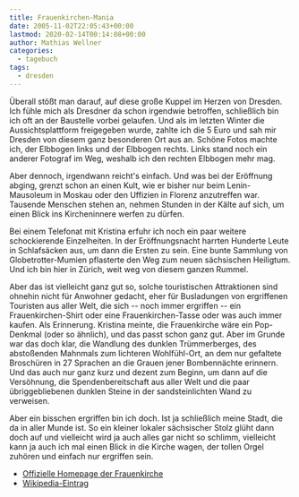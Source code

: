 ```yaml
---
title: Frauenkirchen-Mania
date: 2005-11-02T22:05:43+00:00
lastmod: 2020-02-14T00:14:08+00:00
author: Mathias Wellner
categories:
  - tagebuch
tags:
  - dresden
---
```

Überall stößt man darauf, auf diese große Kuppel im Herzen von Dresden. Ich fühle mich als Dresdner da schon irgendwie betroffen, schließlich bin ich oft an der Baustelle vorbei gelaufen. Und als im letzten Winter die Aussichtsplattform freigegeben wurde, zahlte ich die 5 Euro und sah mir Dresden von diesem ganz besonderen Ort aus an. Schöne Fotos machte ich, der Elbbogen links und der Elbbogen rechts. Links stand noch ein anderer Fotograf im Weg, weshalb ich den rechten Elbbogen mehr mag.

Aber dennoch, irgendwann reicht's einfach. Und was bei der Eröffnung abging, grenzt schon an einen Kult, wie er bisher nur beim Lenin-Mausoleum in Moskau oder den Uffizien in Florenz anzutreffen war. Tausende Menschen stehen an, nehmen Stunden in der Kälte auf sich, um einen Blick ins Kircheninnere werfen zu dürfen.

Bei einem Telefonat mit Kristina erfuhr ich noch ein paar weitere schockierende Einzelheiten. In der Eröffnungsnacht harrten Hunderte Leute in Schlafsäcken aus, um dann die Ersten zu sein. Eine bunte Sammlung von Globetrotter-Mumien pflasterte den Weg zum neuen sächsischen Heiligtum. Und ich bin hier in Zürich, weit weg von diesem ganzen Rummel.

Aber das ist vielleicht ganz gut so, solche touristischen Attraktionen sind ohnehin nicht für Anwohner gedacht, eher für Busladungen von ergriffenen Touristen aus aller Welt, die sich -- noch immer ergriffen -- ein Frauenkirchen-Shirt oder eine Frauenkirchen-Tasse oder was auch immer kaufen. Als Erinnerung. Kristina meinte, die Frauenkirche wäre ein Pop-Denkmal (oder so ähnlich), und das passt schon ganz gut. Aber im Grunde war das doch klar, die Wandlung des dunklen Trümmerberges, des abstoßenden Mahnmals zum lichteren Wohlfühl-Ort, an dem nur gefaltete Broschüren in 27 Sprachen an die Grauen jener Bombennächte erinnern. Und das auch nur ganz kurz und dezent zum Beginn, um dann auf die Versöhnung, die Spendenbereitschaft aus aller Welt und die paar übriggebliebenen dunklen Steine in der sandsteinlichten Wand zu verweisen.

Aber ein bisschen ergriffen bin ich doch. Ist ja schließlich meine Stadt, die da in aller Munde ist. So ein kleiner lokaler sächsischer Stolz glüht dann doch auf und vielleicht wird ja auch alles gar nicht so schlimm, vielleicht kann ja auch ich mal einen Blick in die Kirche wagen, der tollen Orgel zuhören und einfach nur ergriffen sein.

  * [Offizielle Homepage der Frauenkirche](http://www.frauenkirche-dresden.de)
  * [Wikipedia-Eintrag](https://de.wikipedia.org/wiki/Frauenkirche_(Dresden))